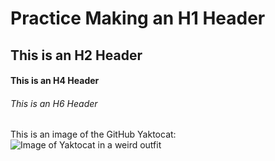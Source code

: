 # Practice Making an H1 Header 
## This is an H2 Header 
#### This is an H4 Header 
###### This is an H6 Header 

This is an image of the GitHub Yaktocat: 
![Image of Yaktocat in a weird outfit](https://octodex.github.com/images/yaktocat.png)
